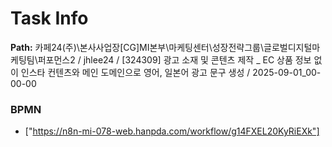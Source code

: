 # Task Info

**Path:** 카페24(주)\본사사업장\[CG]MI본부\마케팅센터\성장전략그룹\글로벌디지털마케팅팀\퍼포먼스2 / jhlee24 / [324309] 광고 소재 및 콘텐츠 제작 _ EC 상품 정보 없이 인스타 컨텐츠와 메인 도메인으로 영어, 일본어 광고 문구 생성 / 2025-09-01_00-00-00

### BPMN
- ["https://n8n-mi-078-web.hanpda.com/workflow/g14FXEL20KyRiEXk"]

